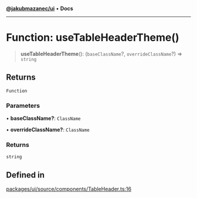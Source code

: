 [**@jakubmazanec/ui**](../README.md) • **Docs**

---

# Function: useTableHeaderTheme()

> **useTableHeaderTheme**(): (`baseClassName`?, `overrideClassName`?) => `string`

## Returns

`Function`

### Parameters

• **baseClassName?**: `ClassName`

• **overrideClassName?**: `ClassName`

### Returns

`string`

## Defined in

[packages/ui/source/components/TableHeader.ts:16](https://github.com/jakubmazanec/tools/blob/863f04cbbb9368fd023f0309084819aa9247d808/packages/ui/source/components/TableHeader.ts#L16)
